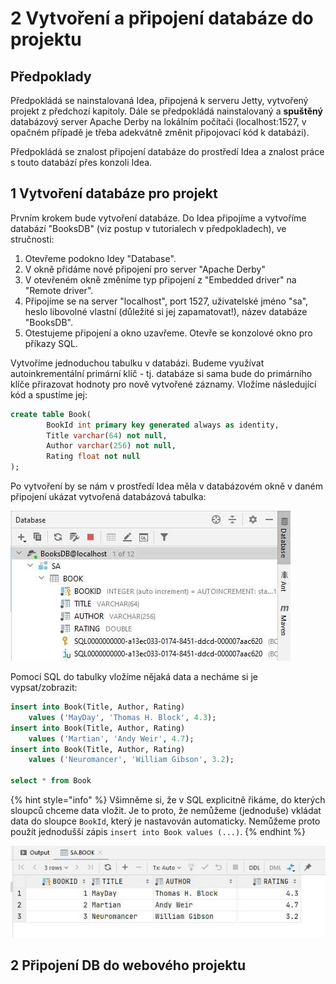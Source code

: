 # 2 Vytvoření a připojení databáze do projektu

## Předpoklady

Předpokládá se nainstalovaná Idea, připojená k serveru Jetty, vytvořený projekt z předchozí kapitoly. Dále se předpokládá nainstalovaný a **spuštěný** databázový server Apache Derby na lokálním počítači \(localhost:1527, v opačném případě je třeba adekvátně změnit připojovací kód k databázi\). 

Předpokládá se znalost připojení databáze do prostředí Idea a znalost práce s touto databází přes konzoli Idea.

## 1 Vytvoření databáze pro projekt

Prvním krokem bude vytvoření databáze. Do Idea připojíme a vytvoříme databází "BooksDB" \(viz postup v tutorialech v předpokladech\), ve stručnosti:

1. Otevřeme podokno Idey "Database".
2. V okně přidáme nové připojení pro server "Apache Derby"
3. V otevřeném okně změníme typ připojení z "Embedded driver" na "Remote driver".
4. Připojíme se na server "localhost", port 1527, uživatelské jméno "sa", heslo libovolné vlastní \(důležité si jej zapamatovat!\), název databáze "BooksDB".
5. Otestujeme připojení a okno uzavřeme. Otevře se konzolové okno pro příkazy SQL.

Vytvoříme jednoduchou tabulku v databázi. Budeme využívat autoinkrementální primární klíč - tj. databáze si sama bude do primárního klíče přirazovat hodnoty pro nově vytvořené záznamy. Vložíme následující kód a spustíme jej:

```sql
create table Book(
        BookId int primary key generated always as identity,
        Title varchar(64) not null,
        Author varchar(256) not null,
        Rating float not null
);
```

Po vytvoření by se nám v prostředí Idea měla v databázovém okně v daném připojení ukázat vytvořená databázová tabulka:

![](.gitbook/assets/2-db-created.jpg)

Pomocí SQL do tabulky vložíme nějaká data a necháme si je vypsat/zobrazit:

```sql
insert into Book(Title, Author, Rating)
    values ('MayDay', 'Thomas H. Block', 4.3);
insert into Book(Title, Author, Rating)
    values ('Martian', 'Andy Weir', 4.7);
insert into Book(Title, Author, Rating)
    values ('Neuromancer', 'William Gibson', 3.2);

select * from Book
```

{% hint style="info" %}
Všimněme si, že v SQL explicitně řikáme, do kterých sloupců chceme data vložit. Je to proto, že nemůžeme \(jednoduše\) vkládat data do sloupce `BookId`, který je nastavován automaticky. Nemůžeme proto použít jednodušší zápis `insert into Book values (...)`.
{% endhint %}

![](.gitbook/assets/2-db-data-inserted.jpg)

## 2 Připojení DB do webového projektu


